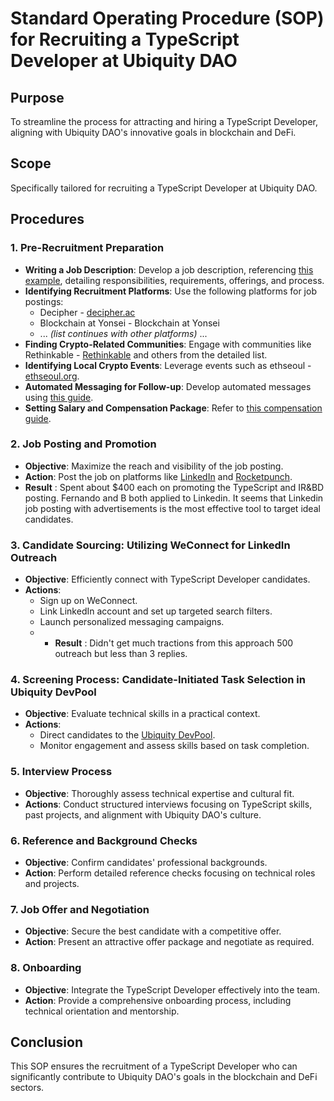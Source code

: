 # Standard Operating Procedure (SOP) for Recruiting a TypeScript Developer at Ubiquity DAO

## Purpose
To streamline the process for attracting and hiring a TypeScript Developer, aligning with Ubiquity DAO's innovative goals in blockchain and DeFi.

## Scope
Specifically tailored for recruiting a TypeScript Developer at Ubiquity DAO.

## Procedures

### 1. Pre-Recruitment Preparation
- **Writing a Job Description**: Develop a job description, referencing [this example](https://dao.ubq.fi/senior-typescript-developer), detailing responsibilities, requirements, offerings, and process.
- **Identifying Recruitment Platforms**: Use the following platforms for job postings:
  - Decipher - [decipher.ac](http://decipher.ac)
  - Blockchain at Yonsei - Blockchain at Yonsei
  - ... _(list continues with other platforms)_ ...
- **Finding Crypto-Related Communities**: Engage with communities like Rethinkable - [Rethinkable](https://rethinkable.xyz/) and others from the detailed list.
- **Identifying Local Crypto Events**: Leverage events such as ethseoul - [ethseoul.org](https://www.ethseoul.org/).
- **Automated Messaging for Follow-up**: Develop automated messages using [this guide](https://docs.google.com/document/d/1m_JZpr3h0Do2rxhG7sWnsvu6R4obNT__8sRUQ2oOWSg/edit).
- **Setting Salary and Compensation Package**: Refer to [this compensation guide](https://docs.google.com/document/d/1_KXGRtdtletqHLGhxKB4VwY2yo3cSoPAfdMou9ZkLtI/edit?usp=sharing).

### 2. Job Posting and Promotion
- **Objective**: Maximize the reach and visibility of the job posting.
- **Action**: Post the job on platforms like [LinkedIn](https://www.linkedin.com/hiring/jobs/3807440170/detail/) and [Rocketpunch](https://www.rocketpunch.com/jobs/149182/TypeScript-%ED%83%80%EC%9E%85%EC%8A%A4%ED%81%AC%EB%A6%BD%ED%8A%B8-%EC%86%94%EB%A6%AC%EB%94%94%ED%8B%B0Solidity-%EA%B0%9C%EB%B0%9C%EC%9E%90).
- **Result** : Spent about $400 each on promoting the TypeScript and IR&BD posting. Fernando and B both applied to Linkedin. It seems that Linkedin job posting with advertisements is the most effective tool to target ideal candidates. 

### 3. Candidate Sourcing: Utilizing WeConnect for LinkedIn Outreach
- **Objective**: Efficiently connect with TypeScript Developer candidates.
- **Actions**:
  - Sign up on WeConnect.
  - Link LinkedIn account and set up targeted search filters.
  - Launch personalized messaging campaigns.
  - - **Result** : Didn't get much tractions from this approach 500 outreach but less than 3 replies.

### 4. Screening Process: Candidate-Initiated Task Selection in Ubiquity DevPool
- **Objective**: Evaluate technical skills in a practical context.
- **Actions**:
  - Direct candidates to the [Ubiquity DevPool](https://dao.ubq.fi/devpool).
  - Monitor engagement and assess skills based on task completion.

### 5. Interview Process
- **Objective**: Thoroughly assess technical expertise and cultural fit.
- **Actions**: Conduct structured interviews focusing on TypeScript skills, past projects, and alignment with Ubiquity DAO's culture.

### 6. Reference and Background Checks
- **Objective**: Confirm candidates' professional backgrounds.
- **Action**: Perform detailed reference checks focusing on technical roles and projects.

### 7. Job Offer and Negotiation
- **Objective**: Secure the best candidate with a competitive offer.
- **Action**: Present an attractive offer package and negotiate as required.

### 8. Onboarding
- **Objective**: Integrate the TypeScript Developer effectively into the team.
- **Action**: Provide a comprehensive onboarding process, including technical orientation and mentorship.

## Conclusion
This SOP ensures the recruitment of a TypeScript Developer who can significantly contribute to Ubiquity DAO's goals in the blockchain and DeFi sectors.
